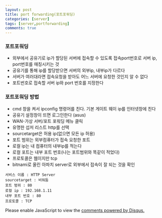 ```yaml
---
layout: post
title: port forwarding(포트포워딩)
categories: [server]
tags: [server,portforwarding]
comments: true
---
```


### 포트포워딩
- 외부에서 공유기로 ip가 할당된 서버에 접속할 수 있도록 접속port번호로 서버 ip, port번호를 매칭시키는 것
- 공유기를 통해 ip를 할당받으면 서버의 외부ip, 내부ip가 다르다
- 서버가 여러대라면 접속요청을 받아도 어느 서버에 요청한 것인지 알 수 없다
- 포트번호로 접속할 서버 ip와 port 번호를 지정한다

### 포트포워딩 방법
- cmd 창을 켜서 ipconfig 명령어를 친다. 기본 게이트 웨이 ip를 인터넷창에 친다
- 공유기 설정창이 뜨면 로그인한다 (asus)
-  WAN-가상 서버/포트 포워딩 메뉴 클릭
-  유명한 섭저 리스트 http를 선택
- sourcetarget은 허용 ip(없으면 모든 ip 허용)
- 포트 범위는 외부컴퓨터가 접속 요청한 포트
- 로컬 ip는 내 컴퓨터의 내부ip를 적는다
- 로컬 포트는 내부 포트 번호(나는 포트범위와 똑같이 적었다)
- 프로토콜은 웹이지만 tcp
- bitnami로 올린 아파치 server로 외부에서 접속이 잘 되는 것을 확인

~~~
서비스 이름 : HTTP Server
sourcetarget : 비워둠
포트 범위 : 80
로컬 ip : 192.168.1.11
내부 포트 번호 : 80
프로토콜 : TCP
~~~


<div id="disqus_thread"></div>
<script>

/**
*  RECOMMENDED CONFIGURATION VARIA*BLES: EDIT AND UNCOMMENT THE SECTION BELOW TO INSERT DYNAMIC VALUES FROM YOUR PLATFORM OR CMS.
*  LEARN WHY DEFINING THESE VARIABLES IS IMPORTANT: https://disqus.com/admin/universalcode/#configuration-variables*/
/*
var disqus_config = function () {
this.page.url = PAGE_URL;  // Replace PAGE_URL with your page's canonical URL variable
this.page.identifier = PAGE_IDENTIFIER; // Replace PAGE_IDENTIFIER with your page's unique identifier variable
};
*/
(function() { // DON'T EDIT BELOW THIS LINE
var d = document, s = d.createElement('script');
s.src = 'https://parkwonhui.disqus.com/embed.js';
s.setAttribute('data-timestamp', +new Date());
(d.head || d.body).appendChild(s);
})();
</script>
<noscript>Please enable JavaScript to view the <a href="https://disqus.com/?ref_noscript">comments powered by Disqus.</a></noscript>
                            